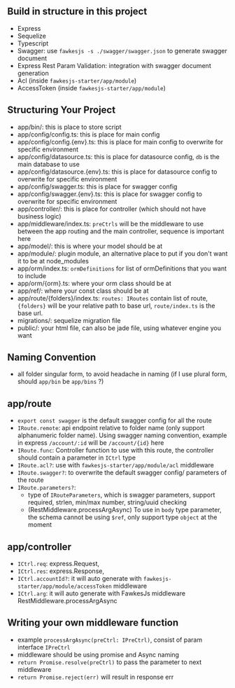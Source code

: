 ## Build in structure in this project
- Express
- Sequelize
- Typescript
- Swagger: use `fawkesjs -s ./swagger/swagger.json` to generate swagger document
- Express Rest Param Validation: integration with swagger document generation
- Acl (inside `fawkesjs-starter/app/module`)
- AccessToken (inside `fawkesjs-starter/app/module`)

## Structuring Your Project
- app/bin/: this is place to store script
- app/config/config.ts: this is place for main config
- app/config/config.{env}.ts: this is place for main config to overwrite for specific environment
- app/config/datasource.ts: this is place for datasource config, `db` is the main database to use
- app/config/datasource.{env}.ts: this is place for datasource config to overwrite for specific environment
- app/config/swagger.ts: this is place for swagger config
- app/config/swagger.{env}.ts: this is place for swagger config to overwrite for specific environment
- app/controller/: this is place for controller (which should not have business logic)
- app/middleware/index.ts: `preCtrls` will be the middleware to use between the app routing and the main controller, sequence is important here
- app/model/: this is where your model should be at
- app/module/: plugin module, an alternative place to put if you don't want it to be at node_modules
- app/orm/index.ts: `ormDefinitions` for list of ormDefinitions that you want to include
- app/orm/{orm}.ts: where your orm class should be at
- app/ref/: where your const class should be at
- app/route/{folders}/index.ts: `routes: IRoutes` contain list of route, `{folders}` will be your relative path to base url, `route/index.ts` is the base url.
- migrations/: sequelize migration file
- public/: your html file, can also be jade file, using whatever engine you want

## Naming Convention
- all folder singular form, to avoid headache in naming (if I use plural form, should `app/bin` be `app/bins` ?)

## app/route
- `export const swagger` is the default swagger config for all the route
- `IRoute.remote`: api endpoint relative to folder name (only support alphanumeric folder name). Using swagger naming convention, example in express `/account/:id` will be `/account/{id}` here
- `IRoute.func`: Controller function to use with this route, the controller should contain a parameter in `ICtrl` type
- `IRoute.acl?`: use with `fawkesjs-starter/app/module/acl` middleware
- `IRoute.swagger?`: to overwrite the default swagger config/ parameters of the route
- `IRoute.parameters?`:
  - type of `IRouteParameters`, which is swagger parameters, support required, strlen, min/max number, string/uuid checking
  - (RestMiddleware.processArgAsync) To use in `body` type parameter, the schema cannot be using `$ref`, only support type `object` at the moment

## app/controller
- `ICtrl.req`: express.Request,
- `ICtrl.res`: express.Response,
- `ICtrl.accountId?`: it will auto generate with `fawkesjs-starter/app/module/accessToken` middleware
- `ICtrl.arg`: it will auto generate with FawkesJs middleware RestMiddleware.processArgAsync

## Writing your own middleware function
- example `processArgAsync(preCtrl: IPreCtrl)`, consist of param interface `IPreCtrl`
- middleware should be using promise and Async naming
- `return Promise.resolve(preCtrl)` to pass the parameter to next middleware
- `return Promise.reject(err)` will result in response err
